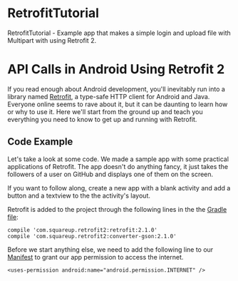 # RetrofitTutorial
RetrofitTutorial - Example app that makes a simple login and upload file with Multipart with using Retrofit 2.

# API Calls in Android Using Retrofit 2
If you read enough about Android development, you'll inevitably run into a library named [Retrofit](http://square.github.io/retrofit/), a type-safe HTTP client for Android and Java.  Everyone online seems to rave about it, but it can be daunting to learn how or why to use it.  Here we'll start from the ground up and teach you everything you need to know to get up and running with Retrofit.


## Code Example

Let's take a look at some code.  We made a sample app with some practical applications of Retrofit.  The app doesn't do anything fancy, it just takes the followers of a user on GitHub and displays one of them on the screen.

If you want to follow along, create a new app with a blank activity and add a button and a textview to the the activity's layout.

Retrofit is added to the project through the following lines in the the [Gradle file](https://github.com/SiGMobileUIUC/RetrofitTutorial/blob/master/app/build.gradle):

```
compile 'com.squareup.retrofit2:retrofit:2.1.0'
compile 'com.squareup.retrofit2:converter-gson:2.1.0'
```

Before we start anything else, we need to add the following line to our [Manifest](https://github.com/SiGMobileUIUC/RetrofitTutorial/blob/master/app/src/main/AndroidManifest.xml) to grant our app permission to access the internet.

```<uses-permission android:name="android.permission.INTERNET" />```
